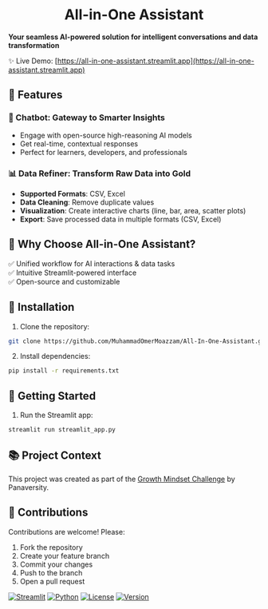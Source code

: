 # <h1 align="center">All-in-One Assistant</h1>

**Your seamless AI-powered solution for intelligent conversations and data transformation**

✨ Live Demo: [https://all-in-one-assistant.streamlit.app](https://all-in-one-assistant.streamlit.app)

## 🌟 Features

### 🤖 Chatbot: Gateway to Smarter Insights
- Engage with open-source high-reasoning AI models
- Get real-time, contextual responses
- Perfect for learners, developers, and professionals

### 📊 Data Refiner: Transform Raw Data into Gold
- **Supported Formats**: CSV, Excel
- **Data Cleaning**: Remove duplicate values
- **Visualization**: Create interactive charts (line, bar, area, scatter plots)
- **Export**: Save processed data in multiple formats (CSV, Excel)

## 🚀 Why Choose All-in-One Assistant?
✅ Unified workflow for AI interactions & data tasks  
✅ Intuitive Streamlit-powered interface  
✅ Open-source and customizable

## 🔧 Installation
1. Clone the repository:
```bash
git clone https://github.com/MuhammadOmerMoazzam/All-In-One-Assistant.git
```

2. Install dependencies:
```bash
pip install -r requirements.txt
```

## 🏁 Getting Started
1. Run the Streamlit app:
```bash
streamlit run streamlit_app.py
```

## 📚 Project Context
This project was created as part of the [Growth Mindset Challenge](https://github.com/panaversity/learn-modern-ai-python/blob/main/Growth_Mindset_Challenge.md) by Panaversity.

## 🤝 Contributions
Contributions are welcome! Please:

1. Fork the repository
2. Create your feature branch
3. Commit your changes
4. Push to the branch
5. Open a pull request

[![Streamlit](https://img.shields.io/badge/Streamlit-FF4B4B?style=for-the-badge&logo=Streamlit&logoColor=white)](https://streamlit.io)
[![Python](https://img.shields.io/badge/Python-3.9+-blue?style=for-the-badge&logo=python)](https://python.org)
[![License](https://img.shields.io/badge/License-MIT-green?style=for-the-badge)]()
[![Version](https://img.shields.io/badge/Version-1.0.0-yellow?style=for-the-badge)]()
